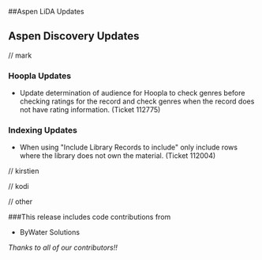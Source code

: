##Aspen LiDA Updates

## Aspen Discovery Updates
// mark

### Hoopla Updates
- Update determination of audience for Hoopla to check genres before checking ratings for the record and check genres when the record does not have rating information. (Ticket 112775) 

### Indexing Updates
- When using "Include Library Records to include" only include rows where the library does not own the material. (Ticket 112004)

// kirstien

// kodi

// other

###This release includes code contributions from
- ByWater Solutions

_Thanks to all of our contributors!!_